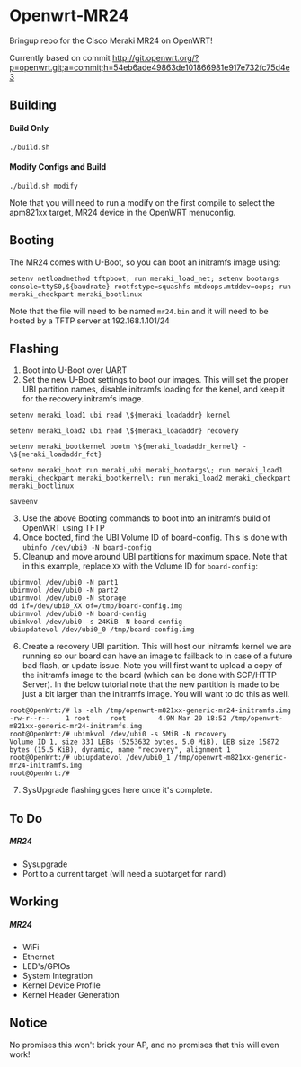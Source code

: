 # Openwrt-MR24

Bringup repo for the Cisco Meraki MR24 on OpenWRT!

Currently based on commit http://git.openwrt.org/?p=openwrt.git;a=commit;h=54eb6ade49863de101866981e917e732fc75d4e3

Building
-----
#### Build Only
`./build.sh`

#### Modify Configs and Build
`./build.sh modify`

Note that you will need to run a modify on the first compile to select the apm821xx target, MR24 device in the OpenWRT menuconfig.

Booting
-----
The MR24 comes with U-Boot, so you can boot an initramfs image using:
```
setenv netloadmethod tftpboot; run meraki_load_net; setenv bootargs console=ttyS0,${baudrate} rootfstype=squashfs mtdoops.mtddev=oops; run meraki_checkpart meraki_bootlinux
```
Note that the file will need to be named `mr24.bin` and it will need to be hosted by a TFTP server at 192.168.1.101/24

Flashing
-----
  1. Boot into U-Boot over UART
  2. Set the new U-Boot settings to boot our images. This will set the proper UBI partition names, disable initramfs loading for the kenel, and keep it for the recovery initramfs image.

  ```
  setenv meraki_load1 ubi read \${meraki_loadaddr} kernel

  setenv meraki_load2 ubi read \${meraki_loadaddr} recovery

  setenv meraki_bootkernel bootm \${meraki_loadaddr_kernel} - \${meraki_loadaddr_fdt}

  setenv meraki_boot run meraki_ubi meraki_bootargs\; run meraki_load1 meraki_checkpart meraki_bootkernel\; run meraki_load2 meraki_checkpart meraki_bootlinux

  saveenv
  ```
  
  3. Use the above Booting commands to boot into an initramfs build of OpenWRT using TFTP
  4. Once booted, find the UBI Volume ID of board-config. This is done with `ubinfo /dev/ubi0 -N board-config`
  5. Cleanup and move around UBI partitions for maximum space. Note that in this example, replace `XX` with the Volume ID for `board-config`:

  ```
  ubirmvol /dev/ubi0 -N part1
  ubirmvol /dev/ubi0 -N part2
  ubirmvol /dev/ubi0 -N storage
  dd if=/dev/ubi0_XX of=/tmp/board-config.img
  ubirmvol /dev/ubi0 -N board-config
  ubimkvol /dev/ubi0 -s 24KiB -N board-config
  ubiupdatevol /dev/ubi0_0 /tmp/board-config.img
  ```

  6. Create a recovery UBI partition. This will host our initramfs kernel we are running so our board can have an image to failback to in case of a future bad flash, or update issue. Note you will first want to upload a copy of the initramfs image to the board (which can be done with SCP/HTTP Server). In the below tutorial note that the new partition is made to be just a bit larger than the initramfs image. You will want to do this as well.

  ```
  root@OpenWrt:/# ls -alh /tmp/openwrt-m821xx-generic-mr24-initramfs.img
  -rw-r--r--    1 root     root        4.9M Mar 20 18:52 /tmp/openwrt-m821xx-generic-mr24-initramfs.img
  root@OpenWrt:/# ubimkvol /dev/ubi0 -s 5MiB -N recovery
  Volume ID 1, size 331 LEBs (5253632 bytes, 5.0 MiB), LEB size 15872 bytes (15.5 KiB), dynamic, name "recovery", alignment 1
  root@OpenWrt:/# ubiupdatevol /dev/ubi0_1 /tmp/openwrt-m821xx-generic-mr24-initramfs.img
  root@OpenWrt:/#
  ```

  7. SysUpgrade flashing goes here once it's complete.

To Do
-----
##### MR24
* Sysupgrade
* Port to a current target (will need a subtarget for nand)

Working
-----
##### MR24
* WiFi
* Ethernet
* LED's/GPIOs
* System Integration
* Kernel Device Profile
* Kernel Header Generation

Notice
------
No promises this won't brick your AP, and no promises that this will even work!
